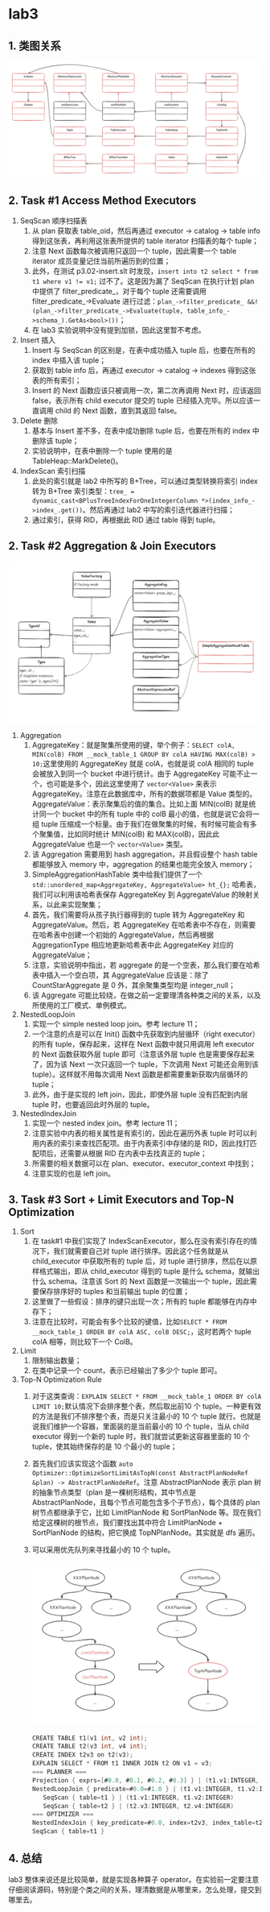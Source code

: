 # lab3

## 1. 类图关系

![class_relationship](img/lab3/class_relationship.jpg)

## 2. Task #1 Access Method Executors

1. SeqScan 顺序扫描表
   1. 从 plan 获取表 table_oid，然后再通过 executor -> catalog -> table info 得到这张表，再利用这张表所提供的 table iterator 扫描表的每个 tuple；
   2. 注意 Next 函数每次被调用只返回一个 tuple，因此需要一个 table iterator 成员变量记住当前所遍历到的位置；
   3. 此外，在测试 p3.02-insert.slt 时发现，`insert into t2 select * from t1 where v1 != v1;` 过不了。这是因为漏了 SeqScan 在执行计划 plan 中提供了 filter_predicate_，对于每个 tuple 还需要调用 filter_predicate_->Evaluate 进行过滤：`plan_->filter_predicate_ &&!(plan_->filter_predicate_->Evaluate(tuple, table_info_->schema_).GetAs<bool>())`；
   4. 在 lab3 实验说明中没有提到加锁，因此这里暂不考虑。
2. Insert 插入
   1. Insert 与 SeqScan 的区别是，在表中成功插入 tuple 后，也要在所有的 index 中插入该 tuple；
   2. 获取到 table info 后，再通过 executor -> catalog -> indexes 得到这张表的所有索引；
   3. Insert 的 Next 函数应该只被调用一次，第二次再调用 Next 时，应该返回 false，表示所有 child executor 提交的 tuple 已经插入完毕。所以应该一直调用 child 的 Next 函数，直到其返回 false。
3. Delete 删除
   1. 基本与 Insert 差不多，在表中成功删除 tuple 后，也要在所有的 index 中删除该 tuple；
   2. 实验说明中，在表中删除一个 tuple 使用的是 TableHeap::MarkDelete()。
4. IndexScan 索引扫描
   1. 此处的索引就是 lab2 中所写的 B+Tree，可以通过类型转换将索引 index 转为 B+Tree 索引类型：`tree_ = dynamic_cast<BPlusTreeIndexForOneIntegerColumn *>(index_info_->index_.get())`。然后再通过 lab2 中写的索引迭代器进行扫描；
   2. 通过索引，获得 RID，再根据此 RID 通过 table 得到 tuple。

## 2. Task #2 Aggregation & Join Executors

![class_relationship](img/lab3/class_relationship1.jpg)

1. Aggregation
   1. AggregateKey：就是聚集所使用的键，举个例子：`SELECT colA, MIN(colB) FROM __mock_table_1 GROUP BY colA HAVING MAX(colB) > 10;`这里使用的 AggregateKey 就是 colA，也就是说 colA 相同的 tuple 会被放入到同一个 bucket 中进行统计。由于 AggregateKey 可能不止一个，也可能是多个，因此这里使用了 `vector<Value>` 来表示 AggregateKey。注意在此数据库中，所有的数据项都是 Value 类型的。AggregateValue：表示聚集后的值的集合。比如上面 MIN(colB) 就是统计同一个 bucket 中的所有 tuple 中的 colB 最小的值，也就是说它会将一组 tuple 压缩成一个标量。由于我们在做聚集的时候，有时候可能会有多个聚集值，比如同时统计 MIN(colB) 和 MAX(colB)，因此此 AggregateValue 也是一个 `vector<Value>` 类型。
   2. 该 Aggregation 需要用到 hash aggregation，并且假设整个 hash table 都能够放入 memory 中，aggregation 的结果也能完全放入 memory；
   3. SimpleAggregationHashTable 类中给我们提供了一个 `std::unordered_map<AggregateKey, AggregateValue> ht_{};` 哈希表，我们可以利用该哈希表保存 AggregateKey 到 AggregateValue 的映射关系，以此来实现聚集；
   4. 首先，我们需要将从孩子执行器得到的 tuple 转为 AggregateKey 和 AggregateValue。然后，若 AggregateKey 在哈希表中不存在，则需要在哈希表中创建一个初始的 AggregateValue，然后再根据 AggregationType 相应地更新哈希表中此 AggregateKey 对应的 AggregateValue；
   5. 注意，实验说明中指出，若 aggregate 的是一个空表，那么我们要在哈希表中插入一个空白项，其 AggregateValue 应该是：除了 CountStarAggregate 是 0 外，其余聚集类型均是 integer_null；
   6. 该 Aggregate 可能比较绕，在做之前一定要理清各种类之间的关系，以及所使用的工厂模式、单例模式。
2. NestedLoopJoin
   1. 实现一个 simple nested loop join。参考 lecture 11；
   2. 一个注意的点是可以在 Init() 函数中先获取到内层循环（right executor）的所有 tuple，保存起来，这样在 Next 函数中就只用调用 left executor 的 Next 函数获取外层 tuple 即可（注意该外层 tuple 也是需要保存起来了，因为该 Next 一次只返回一个 tuple，下次调用 Next 可能还会用到该 tuple）。这样就不用每次调用 Next 函数是都需要重新获取内层循环的 tuple；
   3. 此外，由于是实现的 left join，因此，即使外层 tuple 没有匹配到内层 tuple 时，也要返回此时外层的 tuple。
3. NestedIndexJoin
   1. 实现一个 nested index join。参考 lecture 11；
   2. 注意实验中内表的相关属性是有索引的，因此在遍历外表 tuple 时可以利用内表的索引来查找匹配项。由于内表索引中存储的是 RID，因此找打匹配项后，还需要从根据 RID 在内表中去找真正的 tuple；
   3. 所需要的相关数据可以在 plan、executor、executor_context 中找到；
   4. 注意实现的也是 left join。

## 3. Task #3 Sort + Limit Executors and Top-N Optimization

1. Sort
   1. 在 task#1 中我们实现了 IndexScanExecutor，那么在没有索引存在的情况下，我们就需要自己对 tuple 进行排序。因此这个任务就是从 child_executor 中获取所有的 tuple 后，对 tuple 进行排序，然后在以原样格式输出，即从 child_executor 得到的 tuple 是什么 schema，就输出什么 schema。注意该 Sort 的 Next 函数是一次输出一个 tuple，因此需要保存排序好的 tuples 和当前输出 tuple 的位置；
   2. 这里做了一些假设：排序的键只出现一次；所有的 tuple 都能够在内存中存下；
   3. 注意在比较时，可能会有多个比较的键值，比如`SELECT * FROM __mock_table_1 ORDER BY colA ASC, colB DESC;`，这时若两个 tuple colA 相等，则比较下一个 ColB。
2. Limit
   1. 限制输出数量；
   2. 在类中记录一个 count，表示已经输出了多少个 tuple 即可。
3. Top-N Optimization Rule
   1. 对于这类查询：`EXPLAIN SELECT * FROM __mock_table_1 ORDER BY colA LIMIT 10;`默认情况下会排序整个表，然后取出前10 个 tuple。一种更有效的方法是我们不排序整个表，而是只关注最小的 10 个 tuple 就行。也就是说我们维护一个容器，里面装的是当前最小的 10 个 tuple，当从 child executor 得到一个新的 tuple 时，我们就尝试更新这容器里面的 10 个 tuple，使其始终保存的是 10 个最小的 tuple；
   2. 首先我们应该实现这个函数 `auto Optimizer::OptimizeSortLimitAsTopN(const AbstractPlanNodeRef &plan) -> AbstractPlanNodeRef`。注意 AbstractPlanNode 表示 plan 树的抽象节点类型（plan 是一棵树形结构，其中节点是 AbstractPlanNode，且每个节点可能包含多个子节点），每个具体的 plan 树节点都继承于它，比如 LimitPlanNode 和 SortPlanNode 等。现在我们给定这棵树的根节点，我们要找出其中符合 LimitPlanNode + SortPlanNode 的结构，把它换成 TopNPlanNode。其实就是 dfs 遍历。
   3. 可以采用优先队列来寻找最小的 10 个 tuple。

      ![plan_node](img/lab3/plan_node.jpg)

      ```c
      CREATE TABLE t1(v1 int, v2 int);
      CREATE TABLE t2(v3 int, v4 int);
      CREATE INDEX t2v3 on t2(v3);
      EXPLAIN SELECT * FROM t1 INNER JOIN t2 ON v1 = v3;
      === PLANNER ===
      Projection { exprs=[#0.0, #0.1, #0.2, #0.3] } | (t1.v1:INTEGER, t1.v2:INTEGER, t2.v3:INTEGER, t2.v4:INTEGER)
      NestedLoopJoin { predicate=#0.0=#1.0 } | (t1.v1:INTEGER, t1.v2:INTEGER, t2.v3:INTEGER, t2.v4:INTEGER)
         SeqScan { table=t1 } | (t1.v1:INTEGER, t1.v2:INTEGER)
         SeqScan { table=t2 } | (t2.v3:INTEGER, t2.v4:INTEGER)
      === OPTIMIZER ===
      NestedIndexJoin { key_predicate=#0.0, index=t2v3, index_table=t2 }
      SeqScan { table=t1 }
      ```

## 4. 总结

lab3 整体来说还是比较简单，就是实现各种算子 operator。在实验前一定要注意仔细阅读源码，特别是个类之间的关系，理清数据是从哪里来，怎么处理，提交到哪里去。
